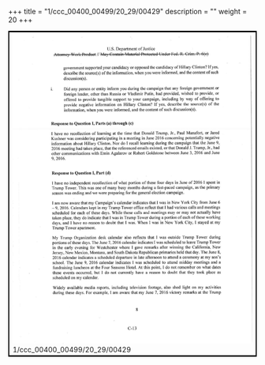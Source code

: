 +++
title = "1/ccc_00400_00499/20_29/00429"
description = ""
weight = 20
+++

<table style="border:2px solid black;max-width:800px;max-height:800px;" 
><tr><td>
<img class="center-fit-jpg"
src="/jpg_/jpg_mueller_report_searchable_429.jpg">
1/ccc_00400_00499/20_29/00429
</img></td></tr></table>

